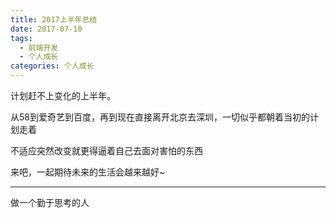 ```yaml
---
title: 2017上半年总结
date: 2017-07-10
tags:
  - 前端开发
  - 个人成长
categories: 个人成长
---
```



计划赶不上变化的上半年。

从58到爱奇艺到百度，再到现在直接离开北京去深圳，一切似乎都朝着当初的计划走着

不适应突然改变就更得逼着自己去面对害怕的东西

来吧，一起期待未来的生活会越来越好~ 



---
做一个勤于思考的人
